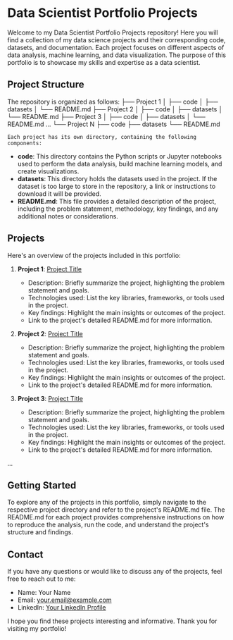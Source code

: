# Data Scientist Portfolio Projects

Welcome to my Data Scientist Portfolio Projects repository! Here you will find a collection of my data science projects and their corresponding code, datasets, and documentation. Each project focuses on different aspects of data analysis, machine learning, and data visualization. The purpose of this portfolio is to showcase my skills and expertise as a data scientist.

## Project Structure

The repository is organized as follows:
├── Project 1
│   ├── code
│   ├── datasets
│   └── README.md
├── Project 2
│   ├── code
│   ├── datasets
│   └── README.md
├── Project 3
│   ├── code
│   ├── datasets
│   └── README.md
...
└── Project N
    ├── code
    ├── datasets
    └── README.md

    Each project has its own directory, containing the following components:

- **code**: This directory contains the Python scripts or Jupyter notebooks used to perform the data analysis, build machine learning models, and create visualizations.
- **datasets**: This directory holds the datasets used in the project. If the dataset is too large to store in the repository, a link or instructions to download it will be provided.
- **README.md**: This file provides a detailed description of the project, including the problem statement, methodology, key findings, and any additional notes or considerations.

## Projects

Here's an overview of the projects included in this portfolio:

1. **Project 1**: [Project Title](./Project%201/README.md)
   - Description: Briefly summarize the project, highlighting the problem statement and goals.
   - Technologies used: List the key libraries, frameworks, or tools used in the project.
   - Key findings: Highlight the main insights or outcomes of the project.
   - Link to the project's detailed README.md for more information.

2. **Project 2**: [Project Title](./Project%202/README.md)
   - Description: Briefly summarize the project, highlighting the problem statement and goals.
   - Technologies used: List the key libraries, frameworks, or tools used in the project.
   - Key findings: Highlight the main insights or outcomes of the project.
   - Link to the project's detailed README.md for more information.

3. **Project 3**: [Project Title](./Project%203/README.md)
   - Description: Briefly summarize the project, highlighting the problem statement and goals.
   - Technologies used: List the key libraries, frameworks, or tools used in the project.
   - Key findings: Highlight the main insights or outcomes of the project.
   - Link to the project's detailed README.md for more information.

...

## Getting Started

To explore any of the projects in this portfolio, simply navigate to the respective project directory and refer to the project's README.md file. The README.md for each project provides comprehensive instructions on how to reproduce the analysis, run the code, and understand the project's structure and findings.

## Contact

If you have any questions or would like to discuss any of the projects, feel free to reach out to me:

- Name: Your Name
- Email: your.email@example.com
- LinkedIn: [Your LinkedIn Profile](https://www.linkedin.com/in/your-profile)

I hope you find these projects interesting and informative. Thank you for visiting my portfolio!
